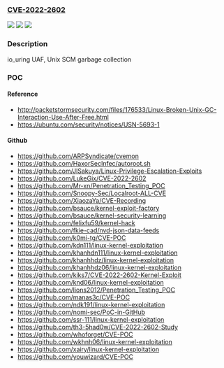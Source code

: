 ### [CVE-2022-2602](https://cve.mitre.org/cgi-bin/cvename.cgi?name=CVE-2022-2602)
![](https://img.shields.io/static/v1?label=Product&message=linux&color=blue)
![](https://img.shields.io/static/v1?label=Version&message=0%3C%206.1~rc1%20&color=brighgreen)
![](https://img.shields.io/static/v1?label=Vulnerability&message=CWE-416&color=brighgreen)

### Description

io_uring UAF, Unix SCM garbage collection

### POC

#### Reference
- http://packetstormsecurity.com/files/176533/Linux-Broken-Unix-GC-Interaction-Use-After-Free.html
- https://ubuntu.com/security/notices/USN-5693-1

#### Github
- https://github.com/ARPSyndicate/cvemon
- https://github.com/HaxorSecInfec/autoroot.sh
- https://github.com/JlSakuya/Linux-Privilege-Escalation-Exploits
- https://github.com/LukeGix/CVE-2022-2602
- https://github.com/Mr-xn/Penetration_Testing_POC
- https://github.com/Snoopy-Sec/Localroot-ALL-CVE
- https://github.com/XiaozaYa/CVE-Recording
- https://github.com/bsauce/kernel-exploit-factory
- https://github.com/bsauce/kernel-security-learning
- https://github.com/felixfu59/kernel-hack
- https://github.com/fkie-cad/nvd-json-data-feeds
- https://github.com/k0mi-tg/CVE-POC
- https://github.com/kdn111/linux-kernel-exploitation
- https://github.com/khanhdn111/linux-kernel-exploitation
- https://github.com/khanhhdz/linux-kernel-exploitation
- https://github.com/khanhhdz06/linux-kernel-exploitation
- https://github.com/kiks7/CVE-2022-2602-Kernel-Exploit
- https://github.com/knd06/linux-kernel-exploitation
- https://github.com/lions2012/Penetration_Testing_POC
- https://github.com/manas3c/CVE-POC
- https://github.com/ndk191/linux-kernel-exploitation
- https://github.com/nomi-sec/PoC-in-GitHub
- https://github.com/ssr-111/linux-kernel-exploitation
- https://github.com/th3-5had0w/CVE-2022-2602-Study
- https://github.com/whoforget/CVE-POC
- https://github.com/wkhnh06/linux-kernel-exploitation
- https://github.com/xairy/linux-kernel-exploitation
- https://github.com/youwizard/CVE-POC

